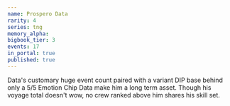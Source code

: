 ```yaml
---
name: Prospero Data
rarity: 4
series: tng
memory_alpha:
bigbook_tier: 3
events: 17
in_portal: true
published: true
---
```


Data's customary huge event count paired with a variant DIP base behind only a 5/5 Emotion Chip Data make him a long term asset. Though his voyage total doesn't wow, no crew ranked above him shares his skill set.
